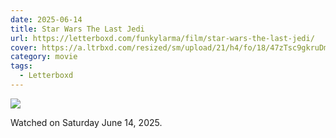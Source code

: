 ```yaml
---
date: 2025-06-14
title: Star Wars The Last Jedi
url: https://letterboxd.com/funkylarma/film/star-wars-the-last-jedi/
cover: https://a.ltrbxd.com/resized/sm/upload/21/h4/fo/18/47zTsc9gkruDmDssiCqyZTxdOla-0-600-0-900-crop.jpg?v=2a45b40d17
category: movie
tags:
  - Letterboxd
---
```


![](https://a.ltrbxd.com/resized/sm/upload/21/h4/fo/18/47zTsc9gkruDmDssiCqyZTxdOla-0-600-0-900-crop.jpg?v=2a45b40d17)

Watched on Saturday June 14, 2025.
